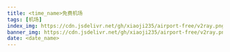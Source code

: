 ```yaml
---
title: <time_name>免费机场
tags: [机场]
index_img: https://cdn.jsdelivr.net/gh/xiaoji235/airport-free/v2ray.png
banner_img: https://cdn.jsdelivr.net/gh/xiaoji235/airport-free/v2ray.png
date: <date_name>
---
```

